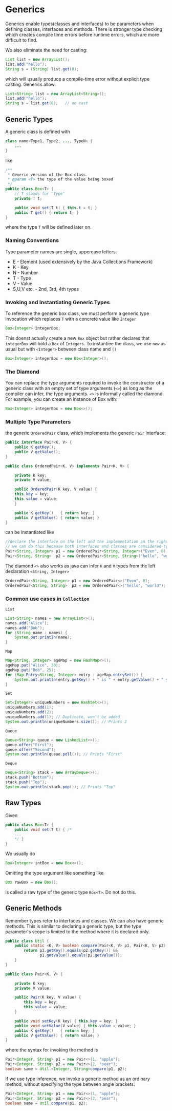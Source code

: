 # Generics

Generics enable types(classes and interfaces) to be parameters when defining classes, interfaces and methods. There is stronger type checking which creates compile time errors before runtime errors, which are more difficult to find.

We also eliminate the need for casting:
```java
List list = new ArrayList();
list.add("hello");
String s = (String) list.get(0);
```
which will usually produce a compile-time error without explicit type casting. Generics allow:

```java
List<String> list = new ArrayList<String>();
list.add("hello");
String s = list.get(0);   // no cast
```

## Generic Types

A generic class is defined with

```java
class name<Type1, Type2, ..., TypeN> {
    ...
}
```

like
```java
/**
 * Generic version of the Box class.
 * @param <T> the type of the value being boxed
 */
public class Box<T> {
    // T stands for "Type"
    private T t;

    public void set(T t) { this.t = t; }
    public T get() { return t; }
}
```

where the type `T` will be defined later on.

### Naming Conventions

Type parameter names are single, uppercase letters.

- E - Element (used extensively by the Java Collections Framework)
- K - Key
- N - Number
- T - Type
- V - Value
- S,U,V etc. - 2nd, 3rd, 4th types

### Invoking and Instantiating Generic Types

To reference the generic box class, we must perform a generic type invocation which replaces `T` with a concrete value like `Integer`

```java
Box<Integer> integerBox;
```

This doenst actually create a new `Box` object but rather declares that `integerBox` will hold a `Box` of `Integers`. To instantiee the class, we use `new` as usual but with `<Integer>` between class name and `()`

```java
Box<Integer> integerBox = new Box<Integer>();
```

### The Diamond

You can replace the type arguments required to invoke the constructor of a generic class with an empty set of type arguments (`<>`) as long as the compiler can infer, the type arguments. `<>` is informally called the diamond. For example, you can create an instance of Box<Integer> with:
```java
Box<Integer> integerBox = new Box<>();
```

### Multiple Type Parameters

 the generic `OrderedPair` class, which implements the generic `Pair` interface:

```java
public interface Pair<K, V> {
    public K getKey();
    public V getValue();
}
```

```java
public class OrderedPair<K, V> implements Pair<K, V> {

    private K key;
    private V value;

    public OrderedPair(K key, V value) {
	this.key = key;
	this.value = value;
    }

    public K getKey()	{ return key; }
    public V getValue() { return value; }
}
```

can be instantiated like

```java
//declare the interface on the left and the implementation on the right
// we can do this because both interfaces and classes are considered types
Pair<String, Integer> p1 = new OrderedPair<String, Integer>("Even", 8);
Pair<String, String>  p2 = new OrderedPair<String, String>("hello", "world");
```

The diamond `<>` also works as java can infer `K` and `V` types from the left declaration `<String, Integer>`

```java
OrderedPair<String, Integer> p1 = new OrderedPair<>("Even", 8);
OrderedPair<String, String>  p2 = new OrderedPair<>("hello", "world");
```


### Common use cases in `Collection`

`List`

```java
List<String> names = new ArrayList<>();
names.add("Alice");
names.add("Bob");
for (String name : names) {
    System.out.println(name);
}
```

`Map`

```java
Map<String, Integer> ageMap = new HashMap<>();
ageMap.put("Alice", 30);
ageMap.put("Bob", 25);
for (Map.Entry<String, Integer> entry : ageMap.entrySet()) {
    System.out.println(entry.getKey() + " is " + entry.getValue() + " years old");
}
```

`Set`


```java
Set<Integer> uniqueNumbers = new HashSet<>();
uniqueNumbers.add(1);
uniqueNumbers.add(2);
uniqueNumbers.add(1); // Duplicate, won't be added
System.out.println(uniqueNumbers.size()); // Prints 2
```

`Queue`
```java
Queue<String> queue = new LinkedList<>();
queue.offer("First");
queue.offer("Second");
System.out.println(queue.poll()); // Prints "First"
```

`Deque`
```java
Deque<String> stack = new ArrayDeque<>();
stack.push("Bottom");
stack.push("Top");
System.out.println(stack.pop()); // Prints "Top"
```



## Raw Types

Given

```java
public class Box<T> {
    public void set(T t) { /* 
    ... 
    */ }
}
```

We usually do 

```java
Box<Integer> intBox = new Box<>();
```

Omitting the type argument like something like 
```java
Box rawBox = new Box();
```

is called a raw type of the generic type `Box<T>`. Do not do this.

## Generic Methods

Remember types refer to interfaces and classes. We can also have generic methods. This is similar to declaring a generic type, but the type parameter's scope is limited to the method where it is declared only.

```java
public class Util {
    public static <K, V> boolean compare(Pair<K, V> p1, Pair<K, V> p2) {
        return p1.getKey().equals(p2.getKey()) &&
               p1.getValue().equals(p2.getValue());
    }
}
```

```java
public class Pair<K, V> {

    private K key;
    private V value;

    public Pair(K key, V value) {
        this.key = key;
        this.value = value;
    }

    public void setKey(K key) { this.key = key; }
    public void setValue(V value) { this.value = value; }
    public K getKey()   { return key; }
    public V getValue() { return value; }
}
```

where the syntax for invoking the method is

```java
Pair<Integer, String> p1 = new Pair<>(1, "apple");
Pair<Integer, String> p2 = new Pair<>(2, "pear");
boolean same = Util.<Integer, String>compare(p1, p2);
```

If we use type inference, we invoke a generic method as an ordinary method, without specifying the type between angle brackets:

```java
Pair<Integer, String> p1 = new Pair<>(1, "apple");
Pair<Integer, String> p2 = new Pair<>(2, "pear");
boolean same = Util.compare(p1, p2);
```
